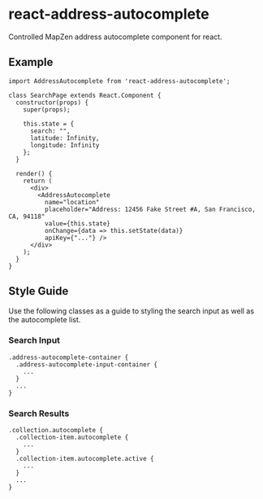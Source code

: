 # react-address-autocomplete
Controlled MapZen address autocomplete component for react.

## Example

```
import AddressAutocomplete from 'react-address-autocomplete';

class SearchPage extends React.Component {
  constructor(props) {
    super(props);

    this.state = {
      search: "",
      latitude: Infinity,
      longitude: Infinity
    };
  }

  render() {
    return (
      <div>
        <AddressAutocomplete
          name="location"
          placeholder="Address: 12456 Fake Street #A, San Francisco, CA, 94118"
          value={this.state}
          onChange={data => this.setState(data)}
          apiKey={"..."} />
      </div>
    );
  }
}
```

## Style Guide

Use the following classes as a guide to styling the search input as well as the autocomplete list.

### Search Input

```
.address-autocomplete-container {
  .address-autocomplete-input-container {
    ...
  }
  ...
}
```

### Search Results

```
.collection.autocomplete {
  .collection-item.autocomplete {
    ...
  }
  .collection-item.autocomplete.active {
    ...
  }
  ...
}
```
